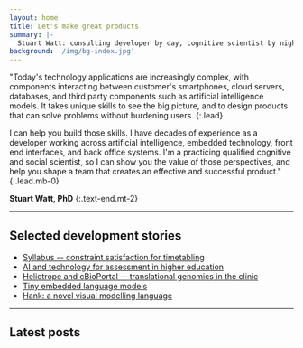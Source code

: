 ```yaml
---
layout: home
title: Let's make great products
summary: |-
  Stuart Watt: consulting developer by day, cognitive scientist by night
background: '/img/bg-index.jpg'
---
```


"Today's technology applications are increasingly complex, with components
interacting between customer's smartphones, cloud servers, databases, and third
party components such as artificial intelligence models. It takes unique skills to see the
big picture, and to design products that can solve problems without burdening
users.
{:.lead}

I can help you build those skills. I have decades of experience as a developer
working across artificial intelligence, embedded technology, front end
interfaces, and back office systems. I'm a practicing qualified cognitive and
social scientist, so I can show you the value of those perspectives, and help you shape a
team that creates an effective and successful product."
{:.lead.mb-0}

**Stuart Watt, PhD**
{:.text-end.mt-2}

<hr class="separator">

## Selected development stories

* [Syllabus -- constraint satisfaction for timetabling](/stories/syllabus)
* [AI and technology for assessment in higher education](/stories/assessment)
* [Heliotrope and cBioPortal -- translational genomics in the clinic](stories/translational)
* [Tiny embedded language models](/stories/embedded)
* [Hank: a novel visual modelling language](/stories/hank)

<hr class="separator">

## Latest posts